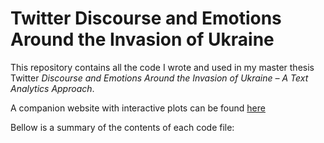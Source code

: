 # Twitter Discourse and Emotions Around the Invasion of Ukraine
This repository contains all the code I wrote and used in my master thesis Twitter _Discourse and Emotions Around the Invasion of Ukraine – A Text Analytics Approach_. 

A companion website with interactive plots can be found [here](https://gabriellindelof.github.io/master_thesis_ukraine_invasion/)

Bellow is a summary of the contents of each code file: 

